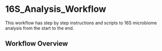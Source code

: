 # 16S_Analysis_Workflow
This workflow has step by step instructions and scripts to 16S microbiome analysis from the start to the end.

## Workflow Overview